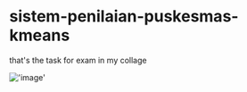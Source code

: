 # sistem-penilaian-puskesmas-kmeans
that's the task for exam in my collage

!['image']('https://github.com/febritecno/sistem-penilaian-puskesmas-kmeans/blob/master/image.png')
